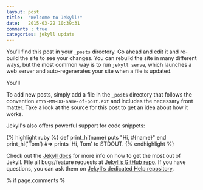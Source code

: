 ```yaml
---
layout: post
title:  "Welcome to Jekyll!"
date:   2015-03-22 10:39:31
comments : true
categories: jekyll update
---
```

You’ll find this post in your `_posts` directory. Go ahead and edit it and re-build the site to see your changes. You can rebuild the site in many different ways, but the most common way is to run `jekyll serve`, which launches a web server and auto-regenerates your site when a file is updated.

You'll


To add new posts, simply add a file in the `_posts` directory that follows the convention `YYYY-MM-DD-name-of-post.ext` and includes the necessary front matter. Take a look at the source for this post to get an idea about how it works.

Jekyll's also offers powerful support for code snippets:

{% highlight ruby %}
def print_hi(name)
  puts "Hi, #{name}"
end
print_hi('Tom')
#=> prints 'Hi, Tom' to STDOUT.
{% endhighlight %}

Check out the [Jekyll docs][jekyll] for more info on how to get the most out of Jekyll. File all bugs/feature requests at [Jekyll’s GitHub repo][jekyll-gh]. If you have questions, you can ask them on [Jekyll’s dedicated Help repository][jekyll-help].

[jekyll]:      http://jekyllrb.com
[jekyll-gh]:   https://github.com/jekyll/jekyll
[jekyll-help]: https://github.com/jekyll/jekyll-help

% if page.comments %
<div id="disqus_thread"></div>
<script type="text/javascript">
    /* * * CONFIGURATION VARIABLES * * */
        // Required: on line below, replace text in quotes with your forum shortname
	    var disqus_shortname = 'Bavarian';
	        
	        /* * * DON'T EDIT BELOW THIS LINE * * */
		    (function() {
		            var dsq = document.createElement('script'); dsq.type = 'text/javascript'; dsq.async = true;
			            dsq.src = '//' + disqus_shortname + '.disqus.com/embed.js';
				            (document.getElementsByTagName('head')[0] || document.getElementsByTagName('body')[0]).appendChild(dsq);
					        })();
						</script>
						<noscript>Please enable JavaScript to view the <a href="https://disqus.com/?ref_noscript" rel="nofollow">comments powered by Disqus.</a></noscript>
% endif %
